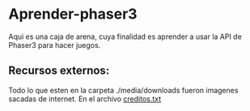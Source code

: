 # Aprender-phaser3
Aqui es una caja de arena, cuya finalidad es aprender a usar la API de Phaser3 para hacer juegos.

## Recursos externos:

Todo lo que esten en la carpeta ./media/downloads fueron imagenes sacadas de internet. En el archivo <a href="./media/downloads/creditos.txt">creditos.txt</a>
